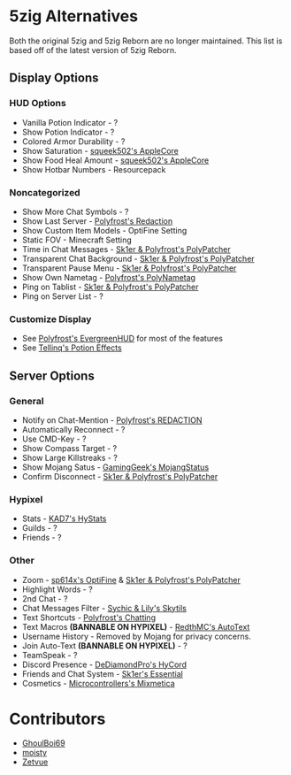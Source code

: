 # 5zig Alternatives

Both the original 5zig and 5zig Reborn are no longer maintained.
This list is based off of the latest version of 5zig Reborn.

## Display Options

### HUD Options

* Vanilla Potion Indicator - ?
* Show Potion Indicator - ?
* Colored Armor Durability - ?
* Show Saturation - [squeek502's AppleCore](https://www.curseforge.com/minecraft/mc-mods/applecore/files/2530880)
* Show Food Heal Amount - [squeek502's AppleCore](https://www.curseforge.com/minecraft/mc-mods/applecore/files/2530880)
* Show Hotbar Numbers - Resourcepack

### Noncategorized

* Show More Chat Symbols - ?
* Show Last Server - [Polyfrost's Redaction](https://modrinth.com/mod/redaction)
* Show Custom Item Models - OptiFine Setting
* Static FOV - Minecraft Setting
* Time in Chat Messages - [Sk1er & Polyfrost's PolyPatcher](https://modrinth.com/mod/patcher)
* Transparent Chat Background - [Sk1er & Polyfrost's PolyPatcher](https://modrinth.com/mod/patcher)
* Transparent Pause Menu - [Sk1er & Polyfrost's PolyPatcher](https://modrinth.com/mod/patcher)
* Show Own Nametag - [Polyfrost's PolyNametag](https://modrinth.com/mod/polynametag)
* Ping on Tablist - [Sk1er & Polyfrost's PolyPatcher](https://modrinth.com/mod/patcher)
* Ping on Server List - ?

### Customize Display

* See [Polyfrost's EvergreenHUD](https://modrinth.com/mod/evergreenhud) for most of the features
* See [Tellinq's Potion Effects](https://github.com/Tellinq/Potion-Effects/releases/latest)

## Server Options

### General

* Notify on Chat-Mention - [Polyfrost's REDACTION](https://modrinth.com/mod/redaction)
* Automatically Reconnect - ?
* Use CMD-Key - ?
* Show Compass Target - ?
* Show Large Killstreaks - ?
* Show Mojang Satus - [GamingGeek's MojangStatus](https://github.com/GamingGeek/MojangStatus/releases/latest)
* Confirm Disconnect - [Sk1er & Polyfrost's PolyPatcher](https://modrinth.com/mod/patcher)

### Hypixel

* Stats - [KAD7's HyStats](https://cdn.discordapp.com/attachments/1009757412921708604/1134269972877676574/HyStats-v4.0_1.8.9.jar)
* Guilds - ?
* Friends - ?

### Other

* Zoom - [sp614x's OptiFine](https://optifine.net/download?f=preview_OptiFine_1.8.9_HD_U_M6_pre2.jar) & [Sk1er & Polyfrost's PolyPatcher](https://modrinth.com/mod/patcher)
* Highlight Words - ?
* 2nd Chat - ?
* Chat Messages Filter - [Sychic & Lily's Skytils](https://github.com/Skytils/SkytilsMod/releases/latest)
* Text Shortcuts - [Polyfrost's Chatting](https://modrinth.com/mod/chatting)
* Text Macros **(BANNABLE ON HYPIXEL)** - [RedthMC's AutoText](https://github.com/RedthMC/AutoText/releases/latest) 
* Username History - Removed by Mojang for privacy concerns.
* Join Auto-Text **(BANNABLE ON HYPIXEL)** - ?
* TeamSpeak - ?
* Discord Presence - [DeDiamondPro's HyCord](https://github.com/DeDiamondPro/HyCord/releases/latest)
* Friends and Chat System - [Sk1er's Essential](https://essential.gg/download)
* Cosmetics - [Microcontrollers's Mixmetica](https://modrinth.com/mod/mixmetica)

# Contributors

* [GhoulBoi69](https://github.com/GhoulBoii)
* [moisty](https://github.com/Mqisty)
* [Zetvue](https://zetvue.github.io)
